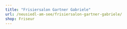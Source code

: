 ```yaml
---
title: "Frisiersalon Gartner Gabriele"
url: /neusiedl-am-see/frisiersalon-gartner-gabriele/
shop: Friseur
---
```

